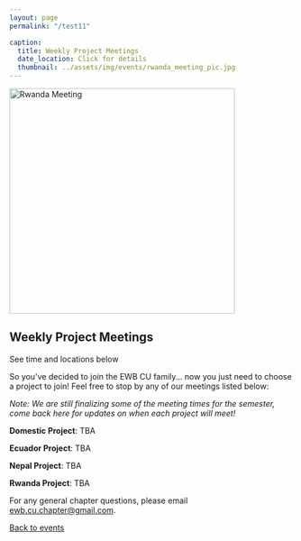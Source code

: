 ```yaml
---
layout: page
permalink: "/test11"

caption:
  title: Weekly Project Meetings
  date_location: Click for details
  thumbnail: ../assets/img/events/rwanda_meeting_pic.jpg
---
```


<img src="../../assets/img/events/rwanda_meeting_pic.jpg" alt="Rwanda Meeting" width="400"/>

<div>
	<h2 class="section-heading text-uppercase">Weekly Project Meetings</h2>
</div>

<div>
  <p class="text-muted">See time and locations below</p>
</div>

So you've decided to join the EWB CU family... now you just need to choose a project to join! Feel free to stop by any of our meetings listed below:

*Note: We are still finalizing some of the meeting times for the semester, come back here for updates on when each project will meet!*

**Domestic Project**: TBA

**Ecuador Project**: TBA

**Nepal Project**: TBA

**Rwanda Project**: TBA

For any general chapter questions, please email <a href="mailto:ewb.cu.chapter@gmail.com">ewb.cu.chapter@gmail.com</a>.

<a href="/events"><u>Back to events</u></a>